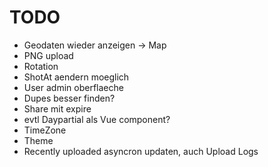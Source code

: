# TODO

* Geodaten wieder anzeigen -> Map
* PNG upload
* Rotation
* ShotAt aendern moeglich
* User admin oberflaeche
* Dupes besser finden?
* Share mit expire
* evtl Daypartial als Vue component?
* TimeZone
* Theme
* Recently uploaded asyncron updaten, auch Upload Logs
